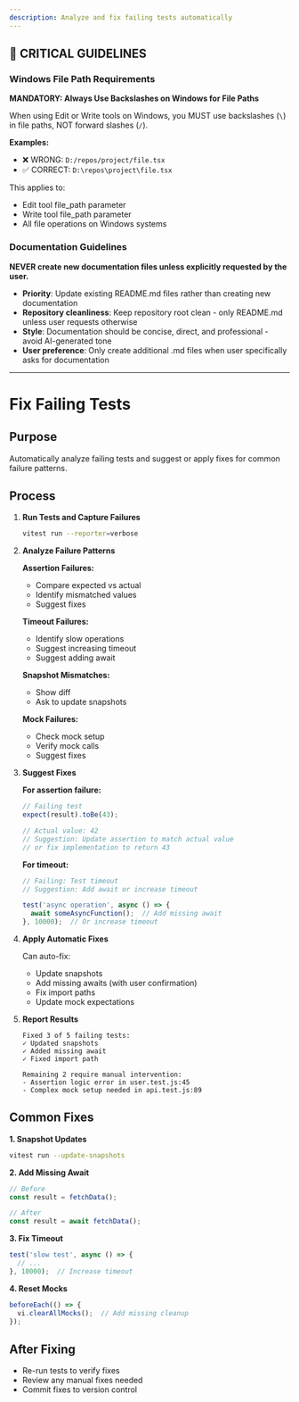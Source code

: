 ```yaml
---
description: Analyze and fix failing tests automatically
---
```


## 🚨 CRITICAL GUIDELINES

### Windows File Path Requirements

**MANDATORY: Always Use Backslashes on Windows for File Paths**

When using Edit or Write tools on Windows, you MUST use backslashes (`\`) in file paths, NOT forward slashes (`/`).

**Examples:**
- ❌ WRONG: `D:/repos/project/file.tsx`
- ✅ CORRECT: `D:\repos\project\file.tsx`

This applies to:
- Edit tool file_path parameter
- Write tool file_path parameter
- All file operations on Windows systems


### Documentation Guidelines

**NEVER create new documentation files unless explicitly requested by the user.**

- **Priority**: Update existing README.md files rather than creating new documentation
- **Repository cleanliness**: Keep repository root clean - only README.md unless user requests otherwise
- **Style**: Documentation should be concise, direct, and professional - avoid AI-generated tone
- **User preference**: Only create additional .md files when user specifically asks for documentation


---

# Fix Failing Tests

## Purpose
Automatically analyze failing tests and suggest or apply fixes for common failure patterns.

## Process

1. **Run Tests and Capture Failures**
   ```bash
   vitest run --reporter=verbose
   ```

2. **Analyze Failure Patterns**

   **Assertion Failures:**
   - Compare expected vs actual
   - Identify mismatched values
   - Suggest fixes

   **Timeout Failures:**
   - Identify slow operations
   - Suggest increasing timeout
   - Suggest adding await

   **Snapshot Mismatches:**
   - Show diff
   - Ask to update snapshots

   **Mock Failures:**
   - Check mock setup
   - Verify mock calls
   - Suggest fixes

3. **Suggest Fixes**

   **For assertion failure:**
   ```javascript
   // Failing test
   expect(result).toBe(43);

   // Actual value: 42
   // Suggestion: Update assertion to match actual value
   // or fix implementation to return 43
   ```

   **For timeout:**
   ```javascript
   // Failing: Test timeout
   // Suggestion: Add await or increase timeout

   test('async operation', async () => {
     await someAsyncFunction();  // Add missing await
   }, 10000);  // Or increase timeout
   ```

4. **Apply Automatic Fixes**

   Can auto-fix:
   - Update snapshots
   - Add missing awaits (with user confirmation)
   - Fix import paths
   - Update mock expectations

5. **Report Results**
   ```
   Fixed 3 of 5 failing tests:
   ✓ Updated snapshots
   ✓ Added missing await
   ✓ Fixed import path

   Remaining 2 require manual intervention:
   - Assertion logic error in user.test.js:45
   - Complex mock setup needed in api.test.js:89
   ```

## Common Fixes

**1. Snapshot Updates**
```bash
vitest run --update-snapshots
```

**2. Add Missing Await**
```javascript
// Before
const result = fetchData();

// After
const result = await fetchData();
```

**3. Fix Timeout**
```javascript
test('slow test', async () => {
  // ...
}, 10000);  // Increase timeout
```

**4. Reset Mocks**
```javascript
beforeEach(() => {
  vi.clearAllMocks();  // Add missing cleanup
});
```

## After Fixing

- Re-run tests to verify fixes
- Review any manual fixes needed
- Commit fixes to version control
